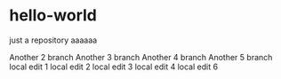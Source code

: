 # hello-world
just a repository
aaaaaa


Another 2 branch
Another 3 branch
Another 4 branch
Another 5 branch
local edit 1
local edit 2
local edit 3
local edit 4
local edit 6
